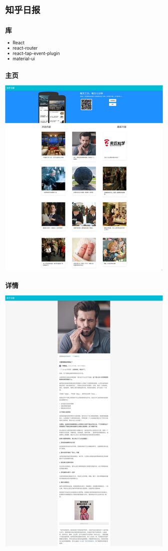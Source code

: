 # 知乎日报

## 库
- React
- react-router
- react-tap-event-plugin
- material-ui

## 主页
![主页](./art/main.gif)


## 详情
![详情](./art/details.gif)